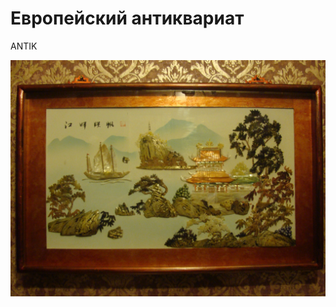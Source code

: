 <html>
<head>
<meta charset="utf-8">
  <title>CHERDANTIQUE</title>
</head>
<body>
 <h1>Европейский антиквариат</h1>
<p>ANTIK</p>

<td  align="center" width="78" height="102" >
<img src="DSC09675.JPG" 
   title="Увеличение"
 onmouseover="this.width=600;this.height=400"
 onmouseout="this.width=78;this.height=102">
 </td>
 
</body>
</html>



